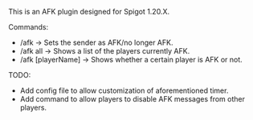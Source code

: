 This is an AFK plugin designed for Spigot 1.20.X.

Commands:
- /afk -> Sets the sender as AFK/no longer AFK.
- /afk all -> Shows a list of the players currently AFK.
- /afk [playerName] -> Shows whether a certain player is AFK or not.

TODO:
- Add config file to allow customization of aforementioned timer.
- Add command to allow players to disable AFK messages from other players.
